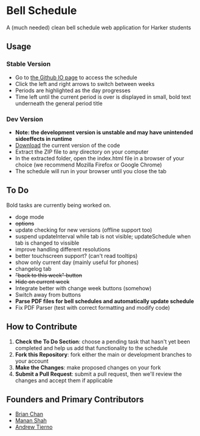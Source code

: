# Bell Schedule

A (much needed) clean bell schedule web application for Harker students

## Usage
### Stable Version
* Go to [the Github IO page](http://harkerdev.github.io/bellschedule/) to access the schedule
* Click the left and right arrows to switch between weeks
* Periods are highlighted as the day progresses
* Time left until the current period is over is displayed in small, bold text underneath the general period title

### Dev Version
* **Note: the development version is unstable and may have unintended sideeffects in runtime**
* [Download](https://github.com/HarkerDev/bellschedule/archive/master.zip) the current version of the code
* Extract the ZIP file to any directory on your computer
* In the extracted folder, open the index.html file in a browser of your choice (we recommend Mozilla Firefox or Google Chrome)
* The schedule will run in your browser until you close the tab

## To Do
Bold tasks are currently being worked on.
* doge mode
* ~~options~~
 * update checking for new versions (offline support too)
 * suspend updateInterval while tab is not visible; updateSchedule when tab is changed to vissible
 * improve handling different resolutions
 * better touchscreen support? (can't read tooltips)
 * show only current day (mainly useful for phones)
 * changelog tab
* ~~"back to this week" button~~
 * ~~Hide on current week~~
 * Integrate better with change week buttons (somehow)
 * Switch away from buttons
* **Parse PDF files for bell schedules and automatically update schedule**
 * Fix PDF Parser (test with correct formatting and modify code) 

## How to Contribute
1. **Check the To Do Section**: choose a pending task that hasn't yet been completed and help us add that functionality to the schedule
2. **Fork this Repository**: fork either the main or development branches to your account
3. **Make the Changes**: make proposed changes on your fork
4. **Submit a Pull Request**: submit a pull request, then we'll review the changes and accept them if applicable

## Founders and Primary Contributors
* [Brian Chan](www.github.com/iluvredwall)
* [Manan Shah](www.github.com/mananshah99)
* [Andrew Tierno](www.github.com/andrew-tierno)
